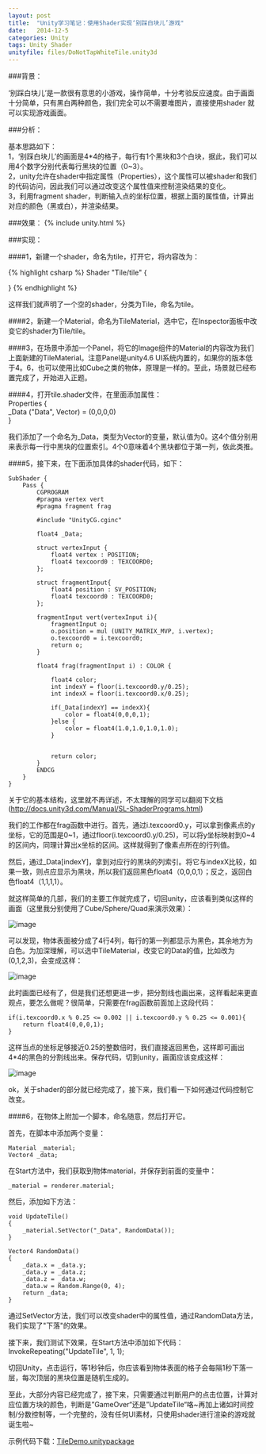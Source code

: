 ```yaml
---
layout: post
title:  "Unity学习笔记：使用Shader实现‘别踩白块儿’游戏"
date:   2014-12-5
categories: Unity
tags: Unity Shader
unityfile: files/DoNotTapWhiteTile.unity3d
---
```


###背景：

‘别踩白块儿’是一款很有意思的小游戏，操作简单，十分考验反应速度。由于画面十分简单，只有黑白两种颜色，我们完全可以不需要堆图片，直接使用shader
就可以实现游戏画面。<br>

###分析：

基本思路如下：<br>
1，‘别踩白块儿’的画面是4*4的格子，每行有1个黑块和3个白块，据此，我们可以用4个数字分别代表每行黑块的位置（0~3）。<br>
2，unity允许在shader中指定属性（Properties），这个属性可以被shader和我们的代码访问，因此我们可以通过改变这个属性值来控制渲染结果的变化。<br>
3，利用fragment shader，判断输入点的坐标位置，根据上面的属性值，计算出对应的颜色（黑或白），并渲染结果。<br>

###效果：
{% include unity.html %}

###实现：

####1，新建一个shader，命名为tile，打开它，将内容改为：

{% highlight csharp %}
Shader "Tile/tile" {

}
{% endhighlight %}

这样我们就声明了一个空的shader，分类为Tile，命名为tile。

####2，新建一个Material，命名为TileMaterial，选中它，在Inspector面板中改变它的shader为Tile/tile。

####3，在场景中添加一个Panel，将它的Image组件的Material的内容改为我们上面新建的TileMaterial。注意Panel是unity4.6 UI系统内置的，如果你的版本低于4。6，也可以使用比如Cube之类的物体，原理是一样的。至此，场景就已经布置完成了，开始进入正题。

####4，打开tile.shader文件，在里面添加属性：<br>
    Properties {<br>
        _Data ("Data", Vector) = (0,0,0,0)<br>
    }<br>

我们添加了一个命名为_Data，类型为Vector的变量，默认值为0。这4个值分别用来表示每一行中黑块的位置索引。4个0意味着4个黑块都位于第一列，依此类推。

####5，接下来，在下面添加具体的shader代码，如下：

    SubShader {
        Pass {
            CGPROGRAM
            #pragma vertex vert
            #pragma fragment frag

            #include "UnityCG.cginc"

            float4 _Data;

            struct vertexInput {
                float4 vertex : POSITION;
                float4 texcoord0 : TEXCOORD0;
            };

            struct fragmentInput{
                float4 position : SV_POSITION;
                float4 texcoord0 : TEXCOORD0;
            };

            fragmentInput vert(vertexInput i){
                fragmentInput o;
                o.position = mul (UNITY_MATRIX_MVP, i.vertex);
                o.texcoord0 = i.texcoord0;
                return o;
            }

            float4 frag(fragmentInput i) : COLOR {

                float4 color;
                int indexY = floor(i.texcoord0.y/0.25);
                int indexX = floor(i.texcoord0.x/0.25);

                if(_Data[indexY] == indexX){
                    color = float4(0,0,0,1);
                }else {
                    color = float4(1.0,1.0,1.0,1.0);
                }

                
                return color;
            }
            ENDCG
        }
    }

关于它的基本结构，这里就不再详述，不太理解的同学可以翻阅下文档  (http://docs.unity3d.com/Manual/SL-ShaderPrograms.html)


我们的工作都在frag函数中进行。首先，通过i.texcoord0.y，可以拿到像素点的y坐标，它的范围是0~1，通过floor(i.texcoord0.y/0.25)，可以将y坐标映射到0~4的区间内，同理计算出x坐标的区间。这样就得到了像素点所在的行列值。

然后，通过_Data[indexY]，拿到对应行的黑块的列索引。将它与indexX比较，如果一致，则点应显示为黑块，所以我们返回黑色float4（0,0,0,1）；反之，返回白色float4（1,1,1,1）。

就这样简单的几部，我们的主要工作就完成了，切回unity，应该看到类似这样的画面（这里我分别使用了Cube/Sphere/Quad来演示效果）：

![image](https://raw.githubusercontent.com/rugbbyli/rugbbyli.github.io/master/imgs/shader1.PNG)


可以发现，物体表面被分成了4行4列，每行的第一列都显示为黑色，其余地方为白色。为加深理解，可以选中TileMaterial，改变它的Data的值，比如改为(0,1,2,3)，会变成这样：

![image](https://raw.githubusercontent.com/rugbbyli/rugbbyli.github.io/master/imgs/shader2.PNG)

此时画面已经有了，但是我们还想更进一步，把分割线也画出来，这样看起来更直观点，要怎么做呢？很简单，只需要在frag函数前面加上这段代码：

    if(i.texcoord0.x % 0.25 <= 0.002 || i.texcoord0.y % 0.25 <= 0.001){
        return float4(0,0,0,1);
    }

这样当点的坐标足够接近0.25的整数倍时，我们直接返回黑色，这样即可画出4*4的黑色的分割线出来。保存代码，切到unity，画面应该变成这样：

![image](https://raw.githubusercontent.com/rugbbyli/rugbbyli.github.io/master/imgs/shader3.PNG)


ok，关于shader的部分就已经完成了，接下来，我们看一下如何通过代码控制它改变。

####6，在物体上附加一个脚本，命名随意，然后打开它。

首先，在脚本中添加两个变量：

    Material _material;
    Vector4 _data;

在Start方法中，我们获取到物体material，并保存到前面的变量中：

    _material = renderer.material;

然后，添加如下方法：

    void UpdateTile()
    {
        _material.SetVector("_Data", RandomData());
    }

    Vector4 RandomData()
    {
        _data.x = _data.y;
        _data.y = _data.z;
        _data.z = _data.w;
        _data.w = Random.Range(0, 4);
        return _data;
    }

通过SetVector方法，我们可以改变shader中的属性值，通过RandomData方法，我们实现了"下落"的效果。

接下来，我们测试下效果，在Start方法中添加如下代码：
    InvokeRepeating("UpdateTile", 1, 1);

切回Unity，点击运行，等1秒钟后，你应该看到物体表面的格子会每隔1秒下落一层，每次顶层的黑块位置是随机生成的。



至此，大部分内容已经完成了，接下来，只需要通过判断用户的点击位置，计算对应位置方块的颜色，判断是”GameOver“还是”UpdateTile“咯~再加上诸如时间控制/分数控制等，一个完整的，没有任何UI素材，只使用shader进行渲染的游戏就诞生啦~<br>

示例代码下载：[TileDemo.unitypackage](https://raw.githubusercontent.com/rugbbyli/rugbbyli.github.io/master/files/TileDemo.unitypackage "TileDemo.unitypackage")